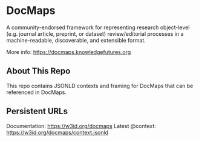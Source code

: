 # DocMaps

A community-endorsed framework for representing research object-level (e.g. journal article, preprint, or dataset) review/editorial processes in a machine-readable, discoverable, and extensible format.

More info: https://docmaps.knowledgefutures.org

## About This Repo

This repo contains JSONLD contexts and framing for DocMaps that can be referenced in DocMaps.

## Persistent URLs

Documentation: https://w3id.org/docmaps
Latest @context: https://w3id.org/docmaps/context.jsonld
